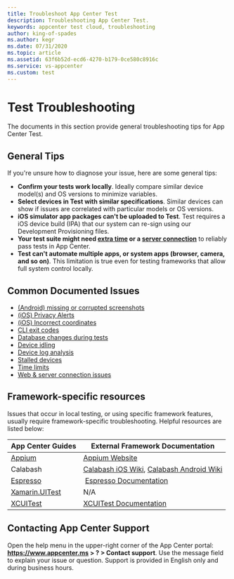 ```yaml
---
title: Troubleshoot App Center Test
description: Troubleshooting App Center Test.
keywords: appcenter test cloud, troubleshooting
author: king-of-spades
ms.author: kegr
ms.date: 07/31/2020
ms.topic: article
ms.assetid: 63f6b52d-ecd6-4270-b179-0ce580c8916c
ms.service: vs-appcenter
ms.custom: test
---
```


# Test Troubleshooting
The documents in this section provide general troubleshooting tips for App Center Test. 

## General Tips
If you're unsure how to diagnose your issue, here are some general tips:

- **Confirm your tests work locally**. Ideally compare similar device model(s) and OS versions to minimize variables.
- **Select devices in Test with similar specifications**. Similar devices can show if issues are correlated with particular models or OS versions. 
- **iOS simulator app packages can't be uploaded to Test**. Test requires a iOS device build (IPA) that our system can re-sign using our Development Provisioning files. 
- **Your test suite might need [extra time](time-outs.md) or a [server connection](server-connection.md)** to reliably pass tests in App Center.
- **Test can't automate multiple apps, or system apps (browser, camera, and so on)**. This limitation is true even for testing frameworks that allow full system control locally. 

## Common Documented Issues
- [(Android) missing or corrupted screenshots](android-screenshots.md)
- [(iOS) Privacy Alerts](ios-privacy-alerts.md)
- [(iOS) Incorrect coordinates](incorrect-ios-coordinates.md)
- [CLI exit codes](cli-exit-codes.md)
- [Database changes during tests](database-changes.md)
- [Device idling](sleep.md)
- [Device log analysis](device-logs.md)
- [Stalled devices](stalls.md)
- [Time limits](time-outs.md)
- [Web & server connection issues](server-connection.md) 

## Framework-specific resources
Issues that occur in local testing, or using specific framework features, usually require framework-specific troubleshooting. Helpful resources are listed below:

| App Center Guides | External Framework Documentation |
| -------------- | ----------------------------------------- |
| [Appium](~/test-cloud/frameworks/appium/index.md) | [Appium Website](https://appium.io) |
| Calabash | [Calabash iOS Wiki](https://github.com/calabash/calabash-ios/wiki),  [Calabash Android Wiki](https://github.com/calabash/calabash-android/wiki) |
| [Espresso](~/test-cloud/frameworks/espresso/index.md) | [Espresso Documentation](https://developer.android.com/training/testing/espresso/) |
| [Xamarin.UITest](~/test-cloud/frameworks/uitest/troubleshooting/index.md) | N/A |
| [XCUITest](~/test-cloud/frameworks/xcuitest/index.md) | [XCUITest Documentation](https://developer.apple.com/library/content/documentation/DeveloperTools/Conceptual/testing_with_xcode/chapters/09-ui_testing.html) |

## Contacting App Center Support
Open the help menu in the upper-right corner of the App Center portal: **https://www.appcenter.ms > ? > Contact support**. Use the message field to explain your issue or question. Support is provided in English only and during business hours.
